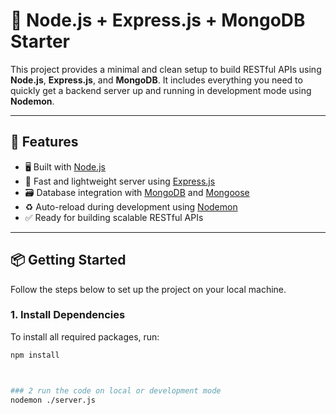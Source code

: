 # 🚀 Node.js + Express.js + MongoDB Starter

This project provides a minimal and clean setup to build RESTful APIs using **Node.js**, **Express.js**, and **MongoDB**. It includes everything you need to quickly get a backend server up and running in development mode using **Nodemon**.

---

## 🔧 Features

- 🖥️ Built with [Node.js](https://nodejs.org/)
- 🚀 Fast and lightweight server using [Express.js](https://expressjs.com/)
- 🗃️ Database integration with [MongoDB](https://www.mongodb.com/) and [Mongoose](https://mongoosejs.com/)
- ♻️ Auto-reload during development using [Nodemon](https://www.npmjs.com/package/nodemon)
- ✅ Ready for building scalable RESTful APIs

---

## 📦 Getting Started

Follow the steps below to set up the project on your local machine.

### 1. Install Dependencies

To install all required packages, run:

```bash
npm install



### 2 run the code on local or development mode 
nodemon ./server.js